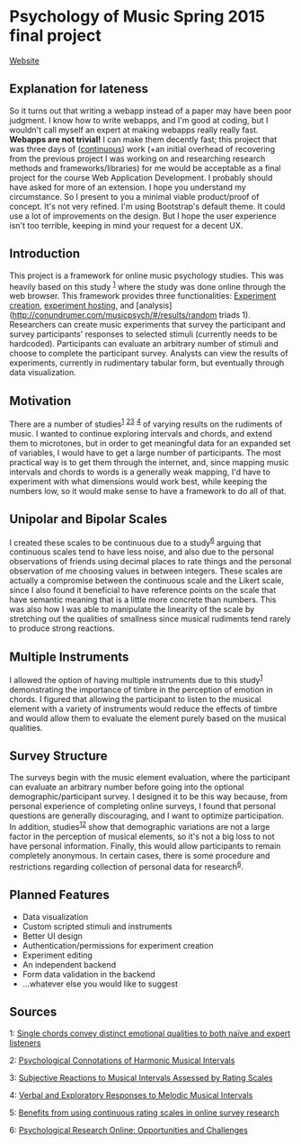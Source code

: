 Psychology of Music Spring 2015 final project
=============================================

[Website](http://conundrumer.com/musicpsych)

Explanation for lateness
------------------------
So it turns out that writing a webapp instead of a paper may have been poor judgment. I know how to write webapps, and I'm good at coding, but I wouldn't call myself an expert at making webapps really really fast. **Webapps are not trivial!** I can make them decently fast; this project that was three days of ([continuous](https://github.com/conundrumer/musicpsych/graphs/punch-card)) work (+an initial overhead of recovering from the previous project I was working on and researching research methods and frameworks/libraries) for me would be acceptable as a final project for the course Web Application Development. I probably should have asked for more of an extension. I hope you understand my circumstance. So I present to you a minimal viable product/proof of concept. It's not very refined. I'm using Bootstrap's default theme. It could use a lot of improvements on the design. But I hope the user experience isn't too terrible, keeping in mind your request for a decent UX.

Introduction
------------
This project is a framework for online music psychology studies. This was heavily based on this study
<sup>[1](#singlechords)</sup> where the study was done online through the web browser. This framework provides three functionalities: [Experiment creation](http://conundrumer.com/musicpsych/#/new), [experiment hosting](http://conundrumer.com/musicpsych/#/experiment/example), and [analysis](http://conundrumer.com/musicpsych/#/results/random triads 1). Researchers can create music experiments that survey the participant and survey participants' responses to selected stimuli (currently needs to be hardcoded). Participants can evaluate an arbitrary number of stimuli and choose to complete the participant survey. Analysts can view the results of experiments, currently in rudimentary tabular form, but eventually through data visualization.

Motivation
----------
There are a number of studies<sup>[1](#singlechords)</sup> <sup>[2](#harmonicintervals)</sup><sup>[3](#ratingintervals)</sup> <sup>[4](#melodicintervals)</sup> of varying results on the rudiments of music. I wanted to continue exploring intervals and chords, and extend them to microtones, but in order to get meaningful data for an expanded set of variables, I would have to get a large number of participants. The most practical way is to get them through the internet, and, since mapping music intervals and chords to words is a generally weak mapping, I'd have to experiment with what dimensions would work best, while keeping the numbers low, so it would make sense to have a framework to do all of that.

Unipolar and Bipolar Scales
---------------------------
I created these scales to be continuous due to a study<sup>[6](#continuousscales)</sup> arguing that continuous scales tend to have less noise, and also due to the personal observations of friends using decimal places to rate things and the personal observation of me choosing values in between integers. These scales are actually a compromise between the continuous scale and the Likert scale, since I also found it beneficial to have reference points on the scale that have semantic meaning that is a little more concrete than numbers. This was also how I was able to manipulate the linearity of the scale by stretching out the qualities of smallness since musical rudiments tend rarely to produce strong reactions.

Multiple Instruments
--------------------
I allowed the option of having multiple instruments due to this study<sup>[1](#singlechords)</sup> demonstrating the importance of timbre in the perception of emotion in chords. I figured that allowing the participant to listen to the musical element with a variety of instruments would reduce the effects of timbre and would allow them to evaluate the element purely based on the musical qualities.

Survey Structure
----------------
The surveys begin with the music element evaluation, where the participant can evaluate an arbitrary number before going into the optional demographic/participant survey. I designed it to be this way because, from personal experience of completing online surveys, I found that personal questions are generally discouraging, and I want to optimize participation. In addition, studies<sup>[1](#singlechords)</sup><sup>[2](#harmonicintervals)</sup> show that demographic variations are not a large factor in the perception of musical elements, so it's not a big loss to not have personal information. Finally, this would allow participants to remain completely anonymous. In certain cases, there is some procedure and restrictions regarding collection of personal data for research<sup>[6](#onlineresearch)</sup>.

Planned Features
----------------
- Data visualization
- Custom scripted stimuli and instruments
- Better UI design
- Authentication/permissions for experiment creation
- Experiment editing
- An independent backend
- Form data validation in the backend
- ...whatever else you would like to suggest

Sources
-------
<a name="singlechords">1</a>: [Single chords convey distinct emotional qualities to both naïve and expert listeners](http://pom.sagepub.com/content/early/2014/10/14/0305735614552006.abstract)

<a name="harmonicintervals">2</a>: [Psychological Connotations of Harmonic Musical Intervals](http://pom.sagepub.com/content/28/1/4.abstract)

<a name="ratingintervals">3</a>: [Subjective Reactions to Musical Intervals Assessed by Rating Scales](http://www.icmpc8.umn.edu/proceedings/ICMPC8/PDF/AUTHOR/MP040023.PDF)

<a name="melodicintervals">4</a>: [Verbal and Exploratory Responses to Melodic Musical Intervals](http://geaudio.com/Skole/Semesteroppgave%20Musikkpsykologi/Verbal%20and%20exploratory%20responses%20to%20melodic%20musical%20intervals.pdf)

<a name="continuousscales">5</a>: [Benefits from using continuous rating scales in online survey research](http://www.statistik.tuwien.ac.at/forschung/SM/SM-2009-4complete.pdf)

<a name="onlineresearch">6</a>: [Psychological Research Online: Opportunities and Challenges](http://www.apa.org/science/leadership/bsa/internet/internet-report.pdf)
